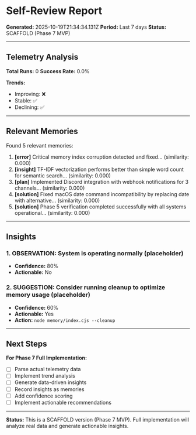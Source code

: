 # Self-Review Report

**Generated:** 2025-10-19T21:34:34.131Z
**Period:** Last 7 days
**Status:** SCAFFOLD (Phase 7 MVP)

---

## Telemetry Analysis

**Total Runs:** 0
**Success Rate:** 0.0%

**Trends:**
- Improving: ❌
- Stable: ✅
- Declining: ✅

---

## Relevant Memories

Found 5 relevant memories:

1. **[error]** Critical memory index corruption detected and fixed... (similarity: 0.000)
2. **[insight]** TF-IDF vectorization performs better than simple word count for semantic search... (similarity: 0.000)
3. **[plan]** Implemented Discord integration with webhook notifications for 3 channels... (similarity: 0.000)
4. **[solution]** Fixed macOS date command incompatibility by replacing date with alternative... (similarity: 0.000)
5. **[solution]** Phase 5 verification completed successfully with all systems operational... (similarity: 0.000)

---

## Insights

### 1. OBSERVATION: System is operating normally (placeholder)

- **Confidence:** 80%
- **Actionable:** No


### 2. SUGGESTION: Consider running cleanup to optimize memory usage (placeholder)

- **Confidence:** 60%
- **Actionable:** Yes
- **Action:** `node memory/index.cjs --cleanup`


---

## Next Steps

**For Phase 7 Full Implementation:**
- [ ] Parse actual telemetry data
- [ ] Implement trend analysis
- [ ] Generate data-driven insights
- [ ] Record insights as memories
- [ ] Add confidence scoring
- [ ] Implement actionable recommendations

---

**Status:** This is a SCAFFOLD version (Phase 7 MVP).
Full implementation will analyze real data and generate actionable insights.
